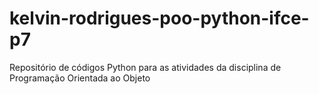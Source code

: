 # kelvin-rodrigues-poo-python-ifce-p7
Repositório de códigos Python para as atividades da disciplina de Programação Orientada ao Objeto
